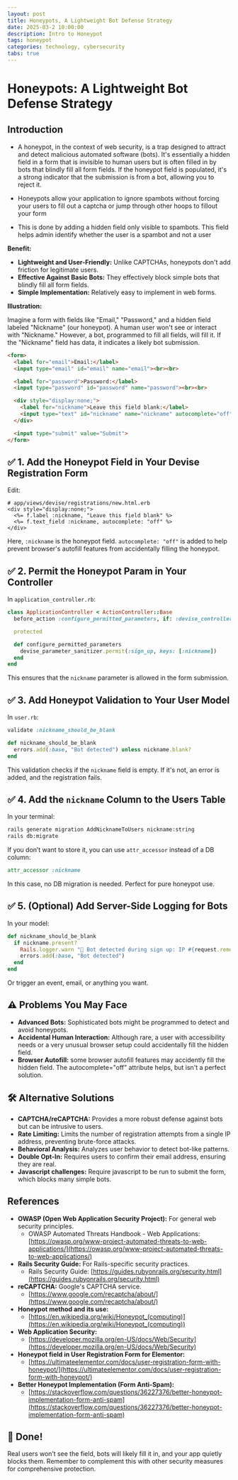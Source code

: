 ```yaml
---
layout: post
title: Honeypots, A Lightweight Bot Defense Strategy
date: 2025-03-2 10:00:00
description: Intro to Honeypot
tags: honeypot
categories: technology, cybersecurity
tabs: true
---
```


# Honeypots: A Lightweight Bot Defense Strategy

## Introduction

- A honeypot, in the context of web security, is a trap designed to attract and detect malicious automated software (bots). It's essentially a hidden field in a form that is invisible to human users but is often filled in by bots that blindly fill all form fields. If the honeypot field is populated, it's a strong indicator that the submission is from a bot, allowing you to reject it.

- Honeypots allow your application to ignore spambots without forcing your users to fill out a captcha or jump through other hoops to fillout your form

- This is done by adding a hidden field only visible to spambots. This field helps admin identify whether the user is a spambot and not a user


**Benefit:**

* **Lightweight and User-Friendly:** Unlike CAPTCHAs, honeypots don't add friction for legitimate users.
* **Effective Against Basic Bots:** They effectively block simple bots that blindly fill all form fields.
* **Simple Implementation:** Relatively easy to implement in web forms.

**Illustration:**

Imagine a form with fields like "Email," "Password," and a hidden field labeled "Nickname" (our honeypot). A human user won't see or interact with "Nickname." However, a bot, programmed to fill all fields, will fill it. If the "Nickname" field has data, it indicates a likely bot submission.

```html
<form>
  <label for="email">Email:</label>
  <input type="email" id="email" name="email"><br><br>

  <label for="password">Password:</label>
  <input type="password" id="password" name="password"><br><br>

  <div style="display:none;">
    <label for="nickname">Leave this field blank:</label>
    <input type="text" id="nickname" name="nickname" autocomplete="off">
  </div>

  <input type="submit" value="Submit">
</form>
```

## ✅ 1. Add the Honeypot Field in Your Devise Registration Form

Edit:

```erb
# app/views/devise/registrations/new.html.erb
<div style="display:none;">
  <%= f.label :nickname, "Leave this field blank" %>
  <%= f.text_field :nickname, autocomplete: "off" %>
</div>
```

Here, `:nickname` is the honeypot field. `autocomplete: "off"` is added to help prevent browser's autofill features from accidentally filling the honeypot.

## ✅ 2. Permit the Honeypot Param in Your Controller

In `application_controller.rb`:

```ruby
class ApplicationController < ActionController::Base
  before_action :configure_permitted_parameters, if: :devise_controller?

  protected

  def configure_permitted_parameters
    devise_parameter_sanitizer.permit(:sign_up, keys: [:nickname])
  end
end
```

This ensures that the `nickname` parameter is allowed in the form submission.

## ✅ 3. Add Honeypot Validation to Your User Model

In `user.rb`:

```ruby
validate :nickname_should_be_blank

def nickname_should_be_blank
  errors.add(:base, "Bot detected") unless nickname.blank?
end
```

This validation checks if the `nickname` field is empty. If it's not, an error is added, and the registration fails.

## ✅ 4. Add the `nickname` Column to the Users Table

In your terminal:

```bash
rails generate migration AddNicknameToUsers nickname:string
rails db:migrate
```

If you don’t want to store it, you can use `attr_accessor` instead of a DB column:

```ruby
attr_accessor :nickname
```

In this case, no DB migration is needed. Perfect for pure honeypot use.

## ✅ 5. (Optional) Add Server-Side Logging for Bots

In your model:

```ruby
def nickname_should_be_blank
  if nickname.present?
    Rails.logger.warn "🚨 Bot detected during sign up: IP #{request.remote_ip}" rescue nil
    errors.add(:base, "Bot detected")
  end
end
```

Or trigger an event, email, or anything you want.

## ⚠️ Problems You May Face

* **Advanced Bots:** Sophisticated bots might be programmed to detect and avoid honeypots.
* **Accidental Human Interaction:** Although rare, a user with accessibility needs or a very unusual browser setup could accidentally fill the hidden field.
* **Browser Autofill:** some browser autofill features may accidently fill the hidden field. The autocomplete="off" attribute helps, but isn't a perfect solution.

## 🛠️ Alternative Solutions

* **CAPTCHA/reCAPTCHA:** Provides a more robust defense against bots but can be intrusive to users.
* **Rate Limiting:** Limits the number of registration attempts from a single IP address, preventing brute-force attacks.
* **Behavioral Analysis:** Analyzes user behavior to detect bot-like patterns.
* **Double Opt-In:** Requires users to confirm their email address, ensuring they are real.
* **Javascript challenges:** Require javascript to be run to submit the form, which blocks many simple bots.

## References

* **OWASP (Open Web Application Security Project):** For general web security principles.
   * OWASP Automated Threats Handbook - Web Applications: [https://owasp.org/www-project-automated-threats-to-web-applications/](https://owasp.org/www-project-automated-threats-to-web-applications/)
* **Rails Security Guide:** For Rails-specific security practices.
   * Rails Security Guide: [https://guides.rubyonrails.org/security.html](https://guides.rubyonrails.org/security.html)
* **reCAPTCHA:** Google's CAPTCHA service.
   * [https://www.google.com/recaptcha/about/](https://www.google.com/recaptcha/about/)
* **Honeypot method and its use:**
   * [https://en.wikipedia.org/wiki/Honeypot_(computing)](https://en.wikipedia.org/wiki/Honeypot_(computing))
* **Web Application Security:**
   * [https://developer.mozilla.org/en-US/docs/Web/Security](https://developer.mozilla.org/en-US/docs/Web/Security)
* **Honeypot field in User Registration Form for Elementor:**
   * [https://ultimateelementor.com/docs/user-registration-form-with-honeypot/](https://ultimateelementor.com/docs/user-registration-form-with-honeypot/)
* **Better Honeypot Implementation (Form Anti-Spam):**
   * [https://stackoverflow.com/questions/36227376/better-honeypot-implementation-form-anti-spam](https://stackoverflow.com/questions/36227376/better-honeypot-implementation-form-anti-spam)

## 🎯 Done!

Real users won’t see the field, bots will likely fill it in, and your app quietly blocks them. Remember to complement this with other security measures for comprehensive protection.
